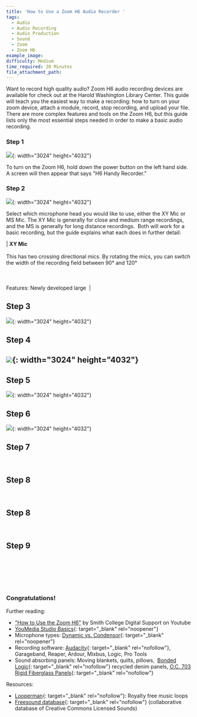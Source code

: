 ```yaml
---
title: 'How to Use a Zoom H6 Audio Recorder '
tags:
  - Audio
  - Audio Recording
  - Audio Production
  - Sound
  - Zoom
  - Zoom H6
example_image:
difficulty: Medium
time_required: 20 Minutes
file_attachment_path:
---
```


Want to record high quality audio? Zoom H6 audio recording devices are available for check out at the Harold Washington Library Center. This guide will teach you the easiest way to make a recording: how to turn on your zoom device, attach a module, record, stop recording, and upload your file. There are more complex features and tools on the Zoom H6, but this guide lists only the most essential steps needed in order to make a basic audio recording.&nbsp;

### Step 1

![](/uploads/how-to-use-a-zoom-h6-audio-recorder/img-0100.jpg){: width="3024" height="4032"}

To turn on the Zoom H6, hold down the power button on the left hand side. A screen will then appear that says "H6 Handy Recorder."

### Step 2

![](/uploads/how-to-use-a-zoom-h6-audio-recorder/img-0102.jpg){: width="3024" height="4032"}

Select which microphone head you would like to use, either the XY Mic or MS Mic. The XY Mic is generally for close and medium range recordings, and the MS is generally for long distance recordings. &nbsp;Both will work for a basic recording, but the guide explains what each does in further detail:&nbsp;

| **XY Mic**<br><br>This has two crossing directional mics. By rotating the mics, you can switch the width of the recording field between 90&deg; and 120&deg;<br><br>&nbsp;<br><br>Features: Newly developed large&nbsp; |

## Step 3

![](/uploads/how-to-use-a-zoom-h6-audio-recorder/img-0105.jpg){: width="3024" height="4032"}

## Step 4

## ![](/uploads/how-to-use-a-zoom-h6-audio-recorder/img-0122-1.jpg){: width="3024" height="4032"}

## Step 5

![](/uploads/how-to-use-a-zoom-h6-audio-recorder/img-0127.jpg){: width="3024" height="4032"}

## Step 6

![](/uploads/how-to-use-a-zoom-h6-audio-recorder/img-0129.jpg){: width="3024" height="4032"}

## Step 7

&nbsp;

## Step 8

&nbsp;

## Step 8

&nbsp;

## Step 9&nbsp;

&nbsp;

&nbsp;

&nbsp;

### Congratulations\!

Further reading:

* ["How to Use the Zoom H6"](https://www.youtube.com/watch?v=wa5sI8EcT7s) by Smith College Digital Support on Youtube
* [YouMedia Studio Basics](https://docs.google.com/presentation/d/1UZIXr52EJaOGi1tqTqLOwp334qzR5dGZujGOPm71B5U/edit?usp=sharing){: target="_blank" rel="noopener"}
* Microphone types: [Dynamic vs. Condensor](https://service.shure.com/s/article/difference-between-a-dynamic-and-condenser-microphone){: target="_blank" rel="noopener"}
* Recording software: [Audacity](https://www.audacityteam.org/){: target="_blank" rel="nofollow"}, Garageband, Reaper, Ardour, Mixbus, Logic, Pro Tools
* Sound absorbing panels: Moving blankets, quilts, pillows,&nbsp; [Bonded Logic](https://www.homedepot.com/p/Bonded-Logic-Inc-UltraSonic-12-in-x-12-in-Acoustic-Panels-Package-of-6-60600-11212/204153700){: target="_blank" rel="nofollow"} recycled denim panels, [O.C. 703 Rigid Fiberglass Panels](https://www.amazon.com/ATS-Acoustic-Panel-24x24x2-Inches/dp/B002WKDRGA/ref=pd_bxgy_2/138-0537608-0707704?_encoding=UTF8&amp;pd_rd_i=B002WKDRGA&amp;pd_rd_r=80ee85fe-0b9d-4c78-813a-7e5cabef32e9&amp;pd_rd_w=3YLTv&amp;pd_rd_wg=eJ15u&amp;pf_rd_p=fd08095f-55ff-4a15-9b49-4a1a719225a9&amp;pf_rd_r=D47YGFZWX572MXGCTKPM&amp;psc=1&amp;refRID=D47YGFZWX572MXGCTKPM){: target="_blank" rel="nofollow"}

Resources:

* [Looperman](https://www.looperman.com){: target="_blank" rel="nofollow"}\: Royalty free music loops
* [Freesound database](http://www.freesound.org){: target="_blank" rel="nofollow"} (collaborative database of Creative Commons Licensed Sounds)
